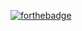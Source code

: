 [![forthebadge](https://forthebadge.com/images/badges/made-with-rust.svg)](https://forthebadge.com)
